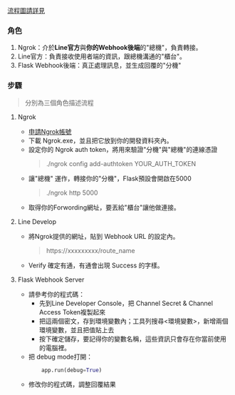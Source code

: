 [流程圖請詳見](https://drive.google.com/file/d/1mSC3N44GvL2fIoMkf-0FcNB0d_3kkpM1/view?usp=drive_link)

### 角色
1. Ngrok：介於**Line官方**與**你的Webhook後端**的"總機"，負責轉接。
2. Line官方：負責接收使用者端的資訊，跟總機溝通的"櫃台"。
3. Flask Webhook後端：真正處理訊息，並生成回覆的"分機"

### 步驟
> 分別為三個角色描述流程
1. Ngrok
    * [申請Ngrok帳號](https://ngrok.com/)
    * 下載 Ngrok.exe，並且把它放到你的開發資料夾內。
    * 設定你的 Ngrok auth token，將用來驗證"分機"與"總機"的連線憑證
        > ./ngrok config add-authtoken YOUR_AUTH_TOKEN
    * 讓"總機" 運作，轉接你的"分機"，Flask預設會開啟在5000
        > ./ngrok http 5000 
    * 取得你的Forwording網址，要丟給"櫃台"讓他做連接。

2. Line Develop
    * 將Ngrok提供的網址，貼到 Webhook URL 的設定內。
        > https://xxxxxxxxx/route_name
    * Verify 確定有通，有通會出現 Success 的字樣。

3. Flask Webhook Server
    * 請參考你的程式碼：
        * 先到Line Developer Console，把 Channel Secret & Channel Access Token複製起來
        * 把這兩個密文，存到環境變數內；工具列搜尋<環境變數>，新增兩個環境變數，並且把值貼上去
        * 按下確定儲存，要記得你的變數名稱，這些資訊只會存在你當前使用的電腦裡。
    * 把 debug mode打開：
        ```python
            app.run(debug=True)
        ```
    * 修改你的程式碼，調整回覆結果

    
